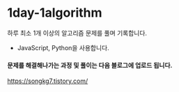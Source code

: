# 1day-1algorithm
하루 최소 1개 이상의 알고리즘 문제를 풀며 기록합니다.

- JavaScript, Python을 사용합니다.


#### 문제를 해결해나가는 과정 및 풀이는 다음 블로그에 업로드 됩니다.
https://songkg7.tistory.com/
